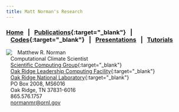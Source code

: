 ```yaml
---
title: Matt Norman's Research
---
```


### [Home](https://mrnorman.github.io)&nbsp;&nbsp;&nbsp;|&nbsp;&nbsp;&nbsp;[Publications](https://scholar.google.com/citations?user=rfPcopcAAAAJ&hl=en){:target="_blank"}&nbsp;&nbsp;&nbsp;|&nbsp;&nbsp;&nbsp;[Codes](https://github.com/mrnorman?tab=repositories){:target="_blank"}&nbsp;&nbsp;&nbsp;|&nbsp;&nbsp;&nbsp;[Presentations]()&nbsp;&nbsp;&nbsp;|&nbsp;&nbsp;&nbsp;[Tutorials]()


<img src="https://mrnorman.github.io/norman-200.jpg" align="left">&nbsp;&nbsp;&nbsp;Matthew R. Norman<br />
&nbsp;&nbsp;&nbsp;Computational Climate Scientist<br />
&nbsp;&nbsp;&nbsp;[Scientific Computing Group](https://www.olcf.ornl.gov/about-olcf/olcf-groups/scientific-computing){:target="_blank"}<br />
&nbsp;&nbsp;&nbsp;[Oak Ridge Leadership Computing Facility](https://www.olcf.ornl.gov){:target="_blank"}<br />
&nbsp;&nbsp;&nbsp;[Oak Ridge National Laboratory](https://www.ornl.gov){:target="_blank"}<br />
&nbsp;&nbsp;&nbsp;PO Box 2008, MS6016<br />
&nbsp;&nbsp;&nbsp;Oak Ridge, TN 37831-6016<br />
&nbsp;&nbsp;&nbsp;865.576.1757<br />
&nbsp;&nbsp;&nbsp;[normanmr@ornl.gov](mailto:normanmr@ornl.gov)
    


